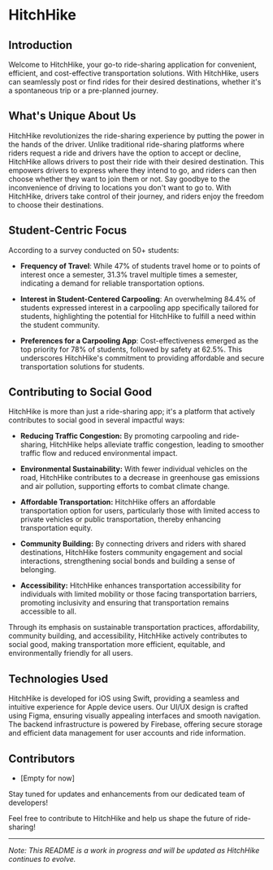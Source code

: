 # HitchHike

## Introduction

Welcome to HitchHike, your go-to ride-sharing application for convenient, efficient, and cost-effective transportation solutions. With HitchHike, users can seamlessly post or find rides for their desired destinations, whether it's a spontaneous trip or a pre-planned journey. 


## What's Unique About Us

HitchHike revolutionizes the ride-sharing experience by putting the power in the hands of the driver. Unlike traditional ride-sharing platforms where riders request a ride and drivers have the option to accept or decline, HitchHike allows drivers to post their ride with their desired destination. This empowers drivers to express where they intend to go, and riders can then choose whether they want to join them or not. Say goodbye to the inconvenience of driving to locations you don't want to go to. With HitchHike, drivers take control of their journey, and riders enjoy the freedom to choose their destinations.


## Student-Centric Focus

According to a survey conducted on 50+ students:

- **Frequency of Travel**: While 47% of students travel home or to points of interest once a semester, 31.3% travel multiple times a semester, indicating a demand for reliable transportation options.

- **Interest in Student-Centered Carpooling**: An overwhelming 84.4% of students expressed interest in a carpooling app specifically tailored for students, highlighting the potential for HitchHike to fulfill a need within the student community.

- **Preferences for a Carpooling App**: Cost-effectiveness emerged as the top priority for 78% of students, followed by safety at 62.5%. This underscores HitchHike's commitment to providing affordable and secure transportation solutions for students.


## Contributing to Social Good

HitchHike is more than just a ride-sharing app; it's a platform that actively contributes to social good in several impactful ways:

- **Reducing Traffic Congestion:** By promoting carpooling and ride-sharing, HitchHike helps alleviate traffic congestion, leading to smoother traffic flow and reduced environmental impact.

- **Environmental Sustainability:** With fewer individual vehicles on the road, HitchHike contributes to a decrease in greenhouse gas emissions and air pollution, supporting efforts to combat climate change.

- **Affordable Transportation:** HitchHike offers an affordable transportation option for users, particularly those with limited access to private vehicles or public transportation, thereby enhancing transportation equity.

- **Community Building:** By connecting drivers and riders with shared destinations, HitchHike fosters community engagement and social interactions, strengthening social bonds and building a sense of belonging.

- **Accessibility:** HitchHike enhances transportation accessibility for individuals with limited mobility or those facing transportation barriers, promoting inclusivity and ensuring that transportation remains accessible to all.

Through its emphasis on sustainable transportation practices, affordability, community building, and accessibility, HitchHike actively contributes to social good, making transportation more efficient, equitable, and environmentally friendly for all users.


## Technologies Used

HitchHike is developed for iOS using Swift, providing a seamless and intuitive experience for Apple device users. Our UI/UX design is crafted using Figma, ensuring visually appealing interfaces and smooth navigation. The backend infrastructure is powered by Firebase, offering secure storage and efficient data management for user accounts and ride information.


## Contributors

- [Empty for now]

Stay tuned for updates and enhancements from our dedicated team of developers!

Feel free to contribute to HitchHike and help us shape the future of ride-sharing!

---

*Note: This README is a work in progress and will be updated as HitchHike continues to evolve.*
